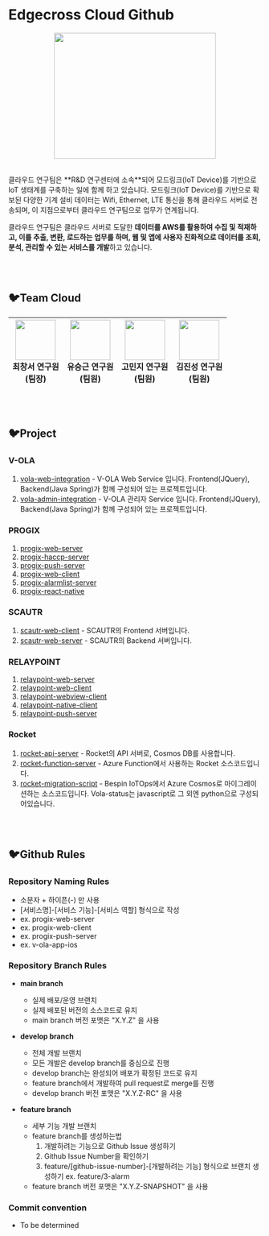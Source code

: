 # Edgecross Cloud Github
<p align="center">
  <img src="https://github.com/edgecross-cloud/.github/assets/96868951/1d192c4d-ad92-4454-bc79-dcc37660cf0e" width="80%" height="250px" />
</p>
<br>
클라우드 연구팀은 **R&D 연구센터에 소속**되어  모드링크(IoT Device)를 기반으로 IoT 생태계를 구축하는 일에 함께 하고 있습니다. 모드링크(IoT Device)를 기반으로 확보된 다양한 기계 설비 데이터는 Wifi, Ethernet, LTE 통신을 통해 클라우드 서버로 전송되며, 이 지점으로부터 클라우드 연구팀으로 업무가 연계됩니다.

클라우드 연구팀은 클라우드 서버로 도달한 **데이터를 AWS를 활용하여 수집 및 적재하고, 이를 추출, 변환, 로드하는 업무를 하며, 웹 및 앱에 사용자 친화적으로 데이터를 조회, 분석, 관리할 수 있는 서비스를 개발**하고 있습니다.

<br></br>
## 🐦Team Cloud 
| <img src="https://github.com/edgecross-cloud/.github/assets/96868951/be26cd16-d3b7-430b-9826-39fa50ea9e94" width="80" height="80" />  <br> 최창서 연구원 <br> (팀장) | <img src="https://github.com/edgecross-cloud/.github/assets/96868951/40df59aa-9943-49a7-bc4e-5853265971f8" width="80" height="80" /> <br> 유승근 연구원 <br> (팀원) | <img src="https://github.com/edgecross-cloud/.github/assets/96868951/18cc7ef1-77e8-43fe-b544-05c9035a5654" width="80" height="80" /> <br> 고민지 연구원 <br> (팀원) | <img src="https://github.com/edgecross-cloud/.github/assets/96868951/2020e122-58df-4b1c-8371-13f5e986d54c" width="80" height="80" /> <br> 김진성 연구원 <br> (팀원) |
|:---:|:---:|:---:|:---:|

<br></br>
## 🐦Project

### V-OLA
1. [vola-web-integration](https://github.com/edgecross-cloud/vola-web-integration) - V-OLA Web Service 입니다. Frontend(JQuery), Backend(Java Spring)가 함께 구성되어 있는 프로젝트입니다.
2. [vola-admin-integration](https://github.com/edgecross-cloud/vola-admin-integration) - V-OLA 관리자 Service 입니다. Frontend(JQuery), Backend(Java Spring)가 함께 구성되어 있는 프로젝트입니다.

### PROGIX
1. [progix-web-server](https://github.com/edgecross-cloud/progix-web-server)
2. [progix-haccp-server](https://github.com/edgecross-cloud/progix-haccp-server)
3. [progix-push-server](https://github.com/edgecross-cloud/progix-push-server)
4. [progix-web-client](https://github.com/edgecross-cloud/progix-web-client)
5. [progix-alarmlist-server](https://github.com/edgecross-cloud/progix-alarmlist-server)
6. [progix-react-native](https://github.com/edgecross-cloud/progix-react-native)

### SCAUTR 
1. [scautr-web-client](https://github.com/edgecross-cloud/scautr-web-server) - SCAUTR의 Frontend 서버입니다.
2. [scautr-web-server](https://github.com/edgecross-cloud/scautr-web-client) - SCAUTR의 Backend 서버입니다. 

### RELAYPOINT
1. [relaypoint-web-server](https://github.com/edgecross-cloud/relaypoint-web-server)
2. [relaypoint-web-client](https://github.com/edgecross-cloud/relaypoint-web-client)
3. [relaypoint-webview-client](https://github.com/edgecross-cloud/relaypoint-web-client)
4. [relaypoint-native-client](https://github.com/edgecross-cloud/relaypoint-native-client)
5. [relaypoint-push-server](https://github.com/edgecross-cloud/relaypoint-push-server)

### Rocket
1. [rocket-api-server](https://github.com/edgecross-cloud/rocket-api-server) - Rocket의 API 서버로, Cosmos DB를 사용합니다.
2. [rocket-function-server](https://github.com/edgecross-cloud/rocket-function-server) - Azure Function에서 사용하는 Rocket 소스코드입니다.
3. [rocket-migration-script](https://github.com/edgecross-cloud/rocket-migration-script) - Bespin IoTOps에서 Azure Cosmos로 마이그레이션하는 소스코드입니다. Vola-status는 javascript로 그 외엔 python으로 구성되어있습니다.

<br></br>
## 🐦Github Rules

### Repository Naming Rules
- 소문자 + 하이픈(-) 만 사용
- [서비스명]-[서비스 기능]-[서비스 역할] 형식으로 작성
- ex. progix-web-server
- ex. progix-web-client
- ex. progix-push-server
- ex. v-ola-app-ios

### Repository Branch Rules
- <b>main branch</b>
  - 실제 배포/운영 브랜치
  - 실제 배포된 버전의 소스코드로 유지
  - main branch 버전 포맷은 "X.Y.Z" 을 사용

- <b>develop branch</b>
  - 전체 개발 브랜치 
  - 모든 개발은 develop branch를 중심으로 진행
  - develop branch는 완성되어 배포가 확정된 코드로 유지
  - feature branch에서 개발하여 pull request로 merge를 진행
  - develop branch 버전 포맷은 "X.Y.Z-RC" 을 사용

- <b>feature branch</b>
  - 세부 기능 개발 브랜치
  - feature branch를 생성하는법
    1. 개발하려는 기능으로 Github Issue 생성하기 
    2. Github Issue Number을 확인하기
    3. feature/[github-issue-number]-[개발하려는 기능] 형식으로 브랜치 생성하기 ex. feature/3-alarm
  - feature branch 버전 포맷은 "X.Y.Z-SNAPSHOT" 을 사용


### Commit convention
- To be determined
